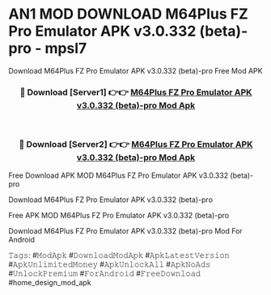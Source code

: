 # AN1 MOD DOWNLOAD M64Plus FZ Pro Emulator APK v3.0.332 (beta)-pro - mpsl7
Download M64Plus FZ Pro Emulator APK v3.0.332 (beta)-pro Free Mod APK

<div align="center">
<h3>🔴 Download [Server1] 👉👉 <a href="https://apk-comot.site?title=M64Plus_FZ_Pro_Emulator_APK_v3.0.332_(beta)-pro">M64Plus FZ Pro Emulator APK v3.0.332 (beta)-pro Mod Apk</a></h3><br>

<h3>🔴 Download [Server2] 👉👉 <a href="https://apk-comot.site?title=M64Plus_FZ_Pro_Emulator_APK_v3.0.332_(beta)-pro">M64Plus FZ Pro Emulator APK v3.0.332 (beta)-pro Mod Apk</a></h3>
</div>


Free Download APK MOD M64Plus FZ Pro Emulator APK v3.0.332 (beta)-pro

Download M64Plus FZ Pro Emulator APK v3.0.332 (beta)-pro 

Free APK MOD M64Plus FZ Pro Emulator APK v3.0.332 (beta)-pro 

Download M64Plus FZ Pro Emulator APK v3.0.332 (beta)-pro Mod For Android

𝚃𝚊𝚐𝚜: #𝙼𝚘𝚍𝙰𝚙𝚔 #𝙳𝚘𝚠𝚗𝚕𝚘𝚊𝚍𝙼𝚘𝚍𝙰𝚙𝚔 #𝙰𝚙𝚔𝙻𝚊𝚝𝚎𝚜𝚝𝚅𝚎𝚛𝚜𝚒𝚘𝚗 #𝙰𝚙𝚔𝚄𝚗𝚕𝚒𝚖𝚒𝚝𝚎𝚍𝙼𝚘𝚗𝚎𝚢 #𝙰𝚙𝚔𝚄𝚗𝚕𝚘𝚌𝚔𝙰𝚕𝚕 #𝙰𝚙𝚔𝙽𝚘𝙰𝚍𝚜 #𝚄𝚗𝚕𝚘𝚌𝚔𝙿𝚛𝚎𝚖𝚒𝚞𝚖 #𝙵𝚘𝚛𝙰𝚗𝚍𝚛𝚘𝚒𝚍 #𝙵𝚛𝚎𝚎𝙳𝚘𝚠𝚗𝚕𝚘𝚊𝚍 #home_design_mod_apk